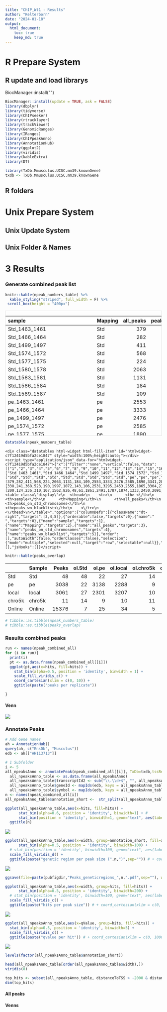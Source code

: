 ```yaml
---
title: "ChIP_Wt1 - Results"
author: "Kelterborn"
date: "2024-01-18"
output:
  html_document: 
    toc: true
    keep_md: true
---
```


<style>
.vscroll-plot {
    width: 1000px;
    height: 500px;
    overflow-y: scroll;
    overflow-x: scroll;
}
</style>




# R Prepare System
## R update and load librarys
BiocManager::install("")


```r
BiocManager::install(update = TRUE, ask = FALSE)
library(dbplyr)
library(tidyverse)
library(ChIPseeker)
library(rtracklayer)
library(trackViewer)
library(GenomicRanges)
library(IRanges)
library(ChIPpeakAnno)
library(AnnotationHub)
library(ggplot2)
library(viridis)
library(kableExtra)
library(DT)

library(TxDb.Mmusculus.UCSC.mm39.knownGene)
txdb <- TxDb.Mmusculus.UCSC.mm39.knownGene
```




## R folders


# Unix Prepare System
## Unix Update System


## Unix Folder & Names


# 3 Results
### Generate combined peak list



```r
knitr::kable(npeak_numbers_table) %>% 
  kable_styling("striped", full_width = F) %>% 
 scroll_box(height = "400px")
```

<div style="border: 1px solid #ddd; padding: 0px; overflow-y: scroll; height:400px; "><table class="table table-striped" style="width: auto !important; margin-left: auto; margin-right: auto;">
 <thead>
  <tr>
   <th style="text-align:left;position: sticky; top:0; background-color: #FFFFFF;"> sample </th>
   <th style="text-align:left;position: sticky; top:0; background-color: #FFFFFF;"> Mapping </th>
   <th style="text-align:right;position: sticky; top:0; background-color: #FFFFFF;"> all_peaks </th>
   <th style="text-align:right;position: sticky; top:0; background-color: #FFFFFF;"> peaks_on_std_chromosomes </th>
   <th style="text-align:right;position: sticky; top:0; background-color: #FFFFFF;"> peaks_wo_blacklist </th>
  </tr>
 </thead>
<tbody>
  <tr>
   <td style="text-align:left;"> Std_1463_1461 </td>
   <td style="text-align:left;"> Std </td>
   <td style="text-align:right;"> 379 </td>
   <td style="text-align:right;"> 338 </td>
   <td style="text-align:right;"> 200 </td>
  </tr>
  <tr>
   <td style="text-align:left;"> Std_1466_1464 </td>
   <td style="text-align:left;"> Std </td>
   <td style="text-align:right;"> 282 </td>
   <td style="text-align:right;"> 241 </td>
   <td style="text-align:right;"> 124 </td>
  </tr>
  <tr>
   <td style="text-align:left;"> Std_1499_1497 </td>
   <td style="text-align:left;"> Std </td>
   <td style="text-align:right;"> 411 </td>
   <td style="text-align:right;"> 368 </td>
   <td style="text-align:right;"> 236 </td>
  </tr>
  <tr>
   <td style="text-align:left;"> Std_1574_1572 </td>
   <td style="text-align:left;"> Std </td>
   <td style="text-align:right;"> 568 </td>
   <td style="text-align:right;"> 523 </td>
   <td style="text-align:right;"> 310 </td>
  </tr>
  <tr>
   <td style="text-align:left;"> Std_1577_1575 </td>
   <td style="text-align:left;"> Std </td>
   <td style="text-align:right;"> 224 </td>
   <td style="text-align:right;"> 190 </td>
   <td style="text-align:right;"> 107 </td>
  </tr>
  <tr>
   <td style="text-align:left;"> Std_1580_1578 </td>
   <td style="text-align:left;"> Std </td>
   <td style="text-align:right;"> 2063 </td>
   <td style="text-align:right;"> 1997 </td>
   <td style="text-align:right;"> 1562 </td>
  </tr>
  <tr>
   <td style="text-align:left;"> Std_1583_1581 </td>
   <td style="text-align:left;"> Std </td>
   <td style="text-align:right;"> 1131 </td>
   <td style="text-align:right;"> 1072 </td>
   <td style="text-align:right;"> 826 </td>
  </tr>
  <tr>
   <td style="text-align:left;"> Std_1586_1584 </td>
   <td style="text-align:left;"> Std </td>
   <td style="text-align:right;"> 184 </td>
   <td style="text-align:right;"> 143 </td>
   <td style="text-align:right;"> 48 </td>
  </tr>
  <tr>
   <td style="text-align:left;"> Std_1589_1587 </td>
   <td style="text-align:left;"> Std </td>
   <td style="text-align:right;"> 109 </td>
   <td style="text-align:right;"> 106 </td>
   <td style="text-align:right;"> 61 </td>
  </tr>
  <tr>
   <td style="text-align:left;"> pe_1463_1461 </td>
   <td style="text-align:left;"> pe </td>
   <td style="text-align:right;"> 2553 </td>
   <td style="text-align:right;"> 2531 </td>
   <td style="text-align:right;"> 1861 </td>
  </tr>
  <tr>
   <td style="text-align:left;"> pe_1466_1464 </td>
   <td style="text-align:left;"> pe </td>
   <td style="text-align:right;"> 3333 </td>
   <td style="text-align:right;"> 3295 </td>
   <td style="text-align:right;"> 2491 </td>
  </tr>
  <tr>
   <td style="text-align:left;"> pe_1499_1497 </td>
   <td style="text-align:left;"> pe </td>
   <td style="text-align:right;"> 2476 </td>
   <td style="text-align:right;"> 2453 </td>
   <td style="text-align:right;"> 1787 </td>
  </tr>
  <tr>
   <td style="text-align:left;"> pe_1574_1572 </td>
   <td style="text-align:left;"> pe </td>
   <td style="text-align:right;"> 2585 </td>
   <td style="text-align:right;"> 2555 </td>
   <td style="text-align:right;"> 1874 </td>
  </tr>
  <tr>
   <td style="text-align:left;"> pe_1577_1575 </td>
   <td style="text-align:left;"> pe </td>
   <td style="text-align:right;"> 1890 </td>
   <td style="text-align:right;"> 1865 </td>
   <td style="text-align:right;"> 1333 </td>
  </tr>
  <tr>
   <td style="text-align:left;"> pe_1580_1578 </td>
   <td style="text-align:left;"> pe </td>
   <td style="text-align:right;"> 3341 </td>
   <td style="text-align:right;"> 3304 </td>
   <td style="text-align:right;"> 2450 </td>
  </tr>
  <tr>
   <td style="text-align:left;"> pe_1583_1581 </td>
   <td style="text-align:left;"> pe </td>
   <td style="text-align:right;"> 2813 </td>
   <td style="text-align:right;"> 2783 </td>
   <td style="text-align:right;"> 2091 </td>
  </tr>
  <tr>
   <td style="text-align:left;"> pe_1586_1584 </td>
   <td style="text-align:left;"> pe </td>
   <td style="text-align:right;"> 4592 </td>
   <td style="text-align:right;"> 4544 </td>
   <td style="text-align:right;"> 3522 </td>
  </tr>
  <tr>
   <td style="text-align:left;"> pe_1589_1587 </td>
   <td style="text-align:left;"> pe </td>
   <td style="text-align:right;"> 27 </td>
   <td style="text-align:right;"> 25 </td>
   <td style="text-align:right;"> 8 </td>
  </tr>
  <tr>
   <td style="text-align:left;"> local_1463_1461 </td>
   <td style="text-align:left;"> local </td>
   <td style="text-align:right;"> 2666 </td>
   <td style="text-align:right;"> 2634 </td>
   <td style="text-align:right;"> 1916 </td>
  </tr>
  <tr>
   <td style="text-align:left;"> local_1466_1464 </td>
   <td style="text-align:left;"> local </td>
   <td style="text-align:right;"> 3602 </td>
   <td style="text-align:right;"> 3569 </td>
   <td style="text-align:right;"> 2717 </td>
  </tr>
  <tr>
   <td style="text-align:left;"> local_1499_1497 </td>
   <td style="text-align:left;"> local </td>
   <td style="text-align:right;"> 2452 </td>
   <td style="text-align:right;"> 2430 </td>
   <td style="text-align:right;"> 1769 </td>
  </tr>
  <tr>
   <td style="text-align:left;"> local_1574_1572 </td>
   <td style="text-align:left;"> local </td>
   <td style="text-align:right;"> 2678 </td>
   <td style="text-align:right;"> 2643 </td>
   <td style="text-align:right;"> 1893 </td>
  </tr>
  <tr>
   <td style="text-align:left;"> local_1577_1575 </td>
   <td style="text-align:left;"> local </td>
   <td style="text-align:right;"> 1910 </td>
   <td style="text-align:right;"> 1882 </td>
   <td style="text-align:right;"> 1334 </td>
  </tr>
  <tr>
   <td style="text-align:left;"> local_1580_1578 </td>
   <td style="text-align:left;"> local </td>
   <td style="text-align:right;"> 3187 </td>
   <td style="text-align:right;"> 3154 </td>
   <td style="text-align:right;"> 2315 </td>
  </tr>
  <tr>
   <td style="text-align:left;"> local_1583_1581 </td>
   <td style="text-align:left;"> local </td>
   <td style="text-align:right;"> 2657 </td>
   <td style="text-align:right;"> 2626 </td>
   <td style="text-align:right;"> 1905 </td>
  </tr>
  <tr>
   <td style="text-align:left;"> local_1586_1584 </td>
   <td style="text-align:left;"> local </td>
   <td style="text-align:right;"> 5200 </td>
   <td style="text-align:right;"> 5145 </td>
   <td style="text-align:right;"> 3971 </td>
  </tr>
  <tr>
   <td style="text-align:left;"> local_1589_1587 </td>
   <td style="text-align:left;"> local </td>
   <td style="text-align:right;"> 107 </td>
   <td style="text-align:right;"> 95 </td>
   <td style="text-align:right;"> 58 </td>
  </tr>
  <tr>
   <td style="text-align:left;"> chro5k_1463_1461 </td>
   <td style="text-align:left;"> chro5k </td>
   <td style="text-align:right;"> 33 </td>
   <td style="text-align:right;"> 22 </td>
   <td style="text-align:right;"> 8 </td>
  </tr>
  <tr>
   <td style="text-align:left;"> chro5k_1466_1464 </td>
   <td style="text-align:left;"> chro5k </td>
   <td style="text-align:right;"> 21 </td>
   <td style="text-align:right;"> 13 </td>
   <td style="text-align:right;"> 2 </td>
  </tr>
  <tr>
   <td style="text-align:left;"> chro5k_1499_1497 </td>
   <td style="text-align:left;"> chro5k </td>
   <td style="text-align:right;"> 28 </td>
   <td style="text-align:right;"> 13 </td>
   <td style="text-align:right;"> 2 </td>
  </tr>
  <tr>
   <td style="text-align:left;"> chro5k_1574_1572 </td>
   <td style="text-align:left;"> chro5k </td>
   <td style="text-align:right;"> 35 </td>
   <td style="text-align:right;"> 24 </td>
   <td style="text-align:right;"> 14 </td>
  </tr>
  <tr>
   <td style="text-align:left;"> chro5k_1577_1575 </td>
   <td style="text-align:left;"> chro5k </td>
   <td style="text-align:right;"> 38 </td>
   <td style="text-align:right;"> 25 </td>
   <td style="text-align:right;"> 15 </td>
  </tr>
  <tr>
   <td style="text-align:left;"> chro5k_1580_1578 </td>
   <td style="text-align:left;"> chro5k </td>
   <td style="text-align:right;"> 36 </td>
   <td style="text-align:right;"> 26 </td>
   <td style="text-align:right;"> 12 </td>
  </tr>
  <tr>
   <td style="text-align:left;"> chro5k_1583_1581 </td>
   <td style="text-align:left;"> chro5k </td>
   <td style="text-align:right;"> 39 </td>
   <td style="text-align:right;"> 27 </td>
   <td style="text-align:right;"> 15 </td>
  </tr>
  <tr>
   <td style="text-align:left;"> chro5k_1586_1584 </td>
   <td style="text-align:left;"> chro5k </td>
   <td style="text-align:right;"> 39 </td>
   <td style="text-align:right;"> 25 </td>
   <td style="text-align:right;"> 10 </td>
  </tr>
  <tr>
   <td style="text-align:left;"> chro5k_1589_1587 </td>
   <td style="text-align:left;"> chro5k </td>
   <td style="text-align:right;"> 24 </td>
   <td style="text-align:right;"> 22 </td>
   <td style="text-align:right;"> 12 </td>
  </tr>
  <tr>
   <td style="text-align:left;"> Online_SRR1703423_SRR1703426 </td>
   <td style="text-align:left;"> Online </td>
   <td style="text-align:right;"> 12870 </td>
   <td style="text-align:right;"> 12869 </td>
   <td style="text-align:right;"> 12698 </td>
  </tr>
  <tr>
   <td style="text-align:left;"> Online_SRR1703424_SRR1703427 </td>
   <td style="text-align:left;"> Online </td>
   <td style="text-align:right;"> 25304 </td>
   <td style="text-align:right;"> 25288 </td>
   <td style="text-align:right;"> 24757 </td>
  </tr>
  <tr>
   <td style="text-align:left;"> Online_SRR1703425_SRR1703428 </td>
   <td style="text-align:left;"> Online </td>
   <td style="text-align:right;"> 16322 </td>
   <td style="text-align:right;"> 16309 </td>
   <td style="text-align:right;"> 15963 </td>
  </tr>
</tbody>
</table></div>

```r
datatable(npeak_numbers_table)
```

```{=html}
<div class="datatables html-widget html-fill-item" id="htmlwidget-c7f12419d5bfa2ce1847" style="width:100%;height:auto;"></div>
<script type="application/json" data-for="htmlwidget-c7f12419d5bfa2ce1847">{"x":{"filter":"none","vertical":false,"data":[["1","2","3","4","5","6","7","8","9","10","11","12","13","14","15","16","17","18","19","20","21","22","23","24","25","26","27","28","29","30","31","32","33","34","35","36","37","38","39"],["Std_1463_1461","Std_1466_1464","Std_1499_1497","Std_1574_1572","Std_1577_1575","Std_1580_1578","Std_1583_1581","Std_1586_1584","Std_1589_1587","pe_1463_1461","pe_1466_1464","pe_1499_1497","pe_1574_1572","pe_1577_1575","pe_1580_1578","pe_1583_1581","pe_1586_1584","pe_1589_1587","local_1463_1461","local_1466_1464","local_1499_1497","local_1574_1572","local_1577_1575","local_1580_1578","local_1583_1581","local_1586_1584","local_1589_1587","chro5k_1463_1461","chro5k_1466_1464","chro5k_1499_1497","chro5k_1574_1572","chro5k_1577_1575","chro5k_1580_1578","chro5k_1583_1581","chro5k_1586_1584","chro5k_1589_1587","Online_SRR1703423_SRR1703426","Online_SRR1703424_SRR1703427","Online_SRR1703425_SRR1703428"],["Std","Std","Std","Std","Std","Std","Std","Std","Std","pe","pe","pe","pe","pe","pe","pe","pe","pe","local","local","local","local","local","local","local","local","local","chro5k","chro5k","chro5k","chro5k","chro5k","chro5k","chro5k","chro5k","chro5k","Online","Online","Online"],[379,282,411,568,224,2063,1131,184,109,2553,3333,2476,2585,1890,3341,2813,4592,27,2666,3602,2452,2678,1910,3187,2657,5200,107,33,21,28,35,38,36,39,39,24,12870,25304,16322],[338,241,368,523,190,1997,1072,143,106,2531,3295,2453,2555,1865,3304,2783,4544,25,2634,3569,2430,2643,1882,3154,2626,5145,95,22,13,13,24,25,26,27,25,22,12869,25288,16309],[200,124,236,310,107,1562,826,48,61,1861,2491,1787,1874,1333,2450,2091,3522,8,1916,2717,1769,1893,1334,2315,1905,3971,58,8,2,2,14,15,12,15,10,12,12698,24757,15963]],"container":"<table class=\"display\">\n  <thead>\n    <tr>\n      <th> <\/th>\n      <th>sample<\/th>\n      <th>Mapping<\/th>\n      <th>all_peaks<\/th>\n      <th>peaks_on_std_chromosomes<\/th>\n      <th>peaks_wo_blacklist<\/th>\n    <\/tr>\n  <\/thead>\n<\/table>","options":{"columnDefs":[{"className":"dt-right","targets":[3,4,5]},{"orderable":false,"targets":0},{"name":" ","targets":0},{"name":"sample","targets":1},{"name":"Mapping","targets":2},{"name":"all_peaks","targets":3},{"name":"peaks_on_std_chromosomes","targets":4},{"name":"peaks_wo_blacklist","targets":5}],"order":[],"autoWidth":false,"orderClasses":false},"selection":{"mode":"multiple","selected":null,"target":"row","selectable":null}},"evals":[],"jsHooks":[]}</script>
```

```r
knitr::kable(peaks_overlap)
```

<table>
 <thead>
  <tr>
   <th style="text-align:left;">   </th>
   <th style="text-align:left;"> Sample </th>
   <th style="text-align:right;"> Peaks </th>
   <th style="text-align:right;"> ol.Std </th>
   <th style="text-align:right;"> ol.pe </th>
   <th style="text-align:right;"> ol.local </th>
   <th style="text-align:right;"> ol.chro5k </th>
   <th style="text-align:right;"> ol.Online </th>
  </tr>
 </thead>
<tbody>
  <tr>
   <td style="text-align:left;"> Std </td>
   <td style="text-align:left;"> Std </td>
   <td style="text-align:right;"> 48 </td>
   <td style="text-align:right;"> 48 </td>
   <td style="text-align:right;"> 22 </td>
   <td style="text-align:right;"> 27 </td>
   <td style="text-align:right;"> 14 </td>
   <td style="text-align:right;"> 7 </td>
  </tr>
  <tr>
   <td style="text-align:left;"> pe </td>
   <td style="text-align:left;"> pe </td>
   <td style="text-align:right;"> 3038 </td>
   <td style="text-align:right;"> 22 </td>
   <td style="text-align:right;"> 3138 </td>
   <td style="text-align:right;"> 2288 </td>
   <td style="text-align:right;"> 9 </td>
   <td style="text-align:right;"> 22 </td>
  </tr>
  <tr>
   <td style="text-align:left;"> local </td>
   <td style="text-align:left;"> local </td>
   <td style="text-align:right;"> 3061 </td>
   <td style="text-align:right;"> 27 </td>
   <td style="text-align:right;"> 2301 </td>
   <td style="text-align:right;"> 3207 </td>
   <td style="text-align:right;"> 10 </td>
   <td style="text-align:right;"> 33 </td>
  </tr>
  <tr>
   <td style="text-align:left;"> chro5k </td>
   <td style="text-align:left;"> chro5k </td>
   <td style="text-align:right;"> 11 </td>
   <td style="text-align:right;"> 14 </td>
   <td style="text-align:right;"> 9 </td>
   <td style="text-align:right;"> 10 </td>
   <td style="text-align:right;"> 11 </td>
   <td style="text-align:right;"> 5 </td>
  </tr>
  <tr>
   <td style="text-align:left;"> Online </td>
   <td style="text-align:left;"> Online </td>
   <td style="text-align:right;"> 15376 </td>
   <td style="text-align:right;"> 7 </td>
   <td style="text-align:right;"> 25 </td>
   <td style="text-align:right;"> 34 </td>
   <td style="text-align:right;"> 5 </td>
   <td style="text-align:right;"> 17594 </td>
  </tr>
</tbody>
</table>

```r
# tibble::as.tibble(npeak_numbers_table)
# tibble::as.tibble(peaks_overlap)
```

### Results combined peaks

```r
run <- names(npeak_combined_all)
for (i in run){
  print(i)
  pt <- as.data.frame(npeak_combined_all[[i]])
  ggplot(pt,aes(x=hits, fill=hits)) +
    stat_bin(alpha=0.5, position = 'identity', binwidth = 1) + 
    scale_fill_viridis_c() +
    coord_cartesian(xlim = c(0, 10)) +
    ggtitle(paste("peaks per replicate")) 

}
```




#### Venn
![](README_files/figure-html/venn_overlaps-1.png)<!-- -->

### Annotate Peaks

```r
# Add Gene names
ah = AnnotationHub()
query(ah, c("EnsDb", "Musculus"))
edb <- ah[["AH113713"]]

# 1 Subfolder
i <- 5
all_npeaksAnno <- annotatePeak(npeak_combined_all[[i]], TxDb=txdb,tssRegion=c(-3000, 3000), verbose=TRUE)
  all_npeaksAnno_table <- as.data.frame(all_npeaksAnno)
  all_npeaksAnno_table$transcriptId2 <- sub("\\.\\d+$", "", all_npeaksAnno_table$transcriptId)
  all_npeaksAnno_table$geneId <- mapIds(edb, keys = all_npeaksAnno_table$transcriptId2, column = "GENEID", keytype = "TXID")
  all_npeaksAnno_table$symbol <- mapIds(edb, keys = all_npeaksAnno_table$transcriptId2, column = "SYMBOL", keytype = "TXID")
n <- names(npeak_combined_all[i])
all_npeaksAnno_table$annotation_short <-  str_split(all_npeaksAnno_table$annotation,pattern = " ", simplify = TRUE)[,1]

ggplot(all_npeaksAnno_table,aes(x=hits, fill=hits)) +
      stat_bin(alpha=0.6, position = 'identity', binwidth=1) + #
      stat_bin(position = 'identity', binwidth=1, geom="text", aes(label=after_stat(count)), vjust=-0.5, colour="blue") +
  ggtitle(n)
```

![](README_files/figure-html/unnamed-chunk-2-1.png)<!-- -->

```r
ggplot(all_npeaksAnno_table,aes(x=width, group=annotation_short, fill=annotation_short)) +
      stat_bin(alpha=0.5, position = 'identity', binwidth=100) + 
  # stat_bin(position = 'identity', binwidth=100, geom="text", aes(label=after_stat(count)), vjust=-0.5, colour="blue") +
  scale_fill_viridis_d() +
  ggtitle(paste("genetic region per peak size (",n,")",sep="")) # + coord_cartesian(xlim = c(0, 100), ylim=c(0,200))
```

![](README_files/figure-html/unnamed-chunk-2-2.png)<!-- -->

```r
ggsave(file=paste(pubfigdir,"Peaks_geneticregions_",n,".pdf",sep=""), width = 8, height = 8, device = "pdf")

ggplot(all_npeaksAnno_table,aes(x=width, group=hits, fill=hits)) +
      stat_bin(alpha=0.5, position = 'identity', binwidth=200) + 
  # stat_bin(position = 'identity', binwidth=100, geom="text", aes(label=after_stat(count)), vjust=-0.5, colour="blue") +
  scale_fill_viridis_c() +
  ggtitle(paste("hits per peak size")) # + coord_cartesian(xlim = c(0, 10000), ylim=c(0,50))
```

![](README_files/figure-html/unnamed-chunk-2-3.png)<!-- -->

```r
ggplot(all_npeaksAnno_table,aes(x=qValue, group=hits, fill=hits)) +
  stat_bin(alpha=0.5, position = 'identity', binwidth=5) + 
  scale_fill_viridis_c() +
  ggtitle(paste("qvalue per hit")) # + coord_cartesian(xlim = c(0, 10000), ylim=c(0,50))
```

![](README_files/figure-html/unnamed-chunk-2-4.png)<!-- -->

```r
levels(factor(all_npeaksAnno_table$annotation_short))

head(all_npeaksAnno_table[order(all_npeaksAnno_table$width),])
viridis(8)

top_hits <- subset(all_npeaksAnno_table, distanceToTSS > -2000 & distanceToTSS < 2000)
dim(top_hits)
```

#### All peaks


#### Venns



